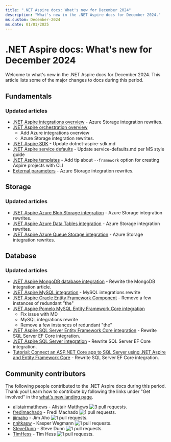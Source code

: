```yaml
---
title: ".NET Aspire docs: What's new for December 2024"
description: "What's new in the .NET Aspire docs for December 2024."
ms.custom: December-2024
ms.date: 01/01/2025
---
```


# .NET Aspire docs: What's new for December 2024

Welcome to what's new in the .NET Aspire docs for December 2024. This article lists some of the major changes to docs during this period.

## Fundamentals

### Updated articles

- [.NET Aspire integrations overview](../fundamentals/integrations-overview.md) - Azure Storage integration rewrites.
- [.NET Aspire orchestration overview](../fundamentals/app-host-overview.md)
  - Add Azure integrations overview
  - Azure Storage integration rewrites.
- [.NET Aspire SDK](../fundamentals/dotnet-aspire-sdk.md) - Update dotnet-aspire-sdk.md
- [.NET Aspire service defaults](../fundamentals/service-defaults.md) - Update service-defaults.md per MS style guide
- [.NET Aspire templates](../fundamentals/aspire-sdk-templates.md) - Add tip about `--framework` option for creating Aspire projects with CLI
- [External parameters](../fundamentals/external-parameters.md) - Azure Storage integration rewrites.

## Storage

### Updated articles

- [.NET Aspire Azure Blob Storage integration](../storage/azure-storage-blobs-integration.md) - Azure Storage integration rewrites.
- [.NET Aspire Azure Data Tables integration](../storage/azure-storage-tables-integration.md) - Azure Storage integration rewrites.
- [.NET Aspire Azure Queue Storage integration](../storage/azure-storage-queues-integration.md) - Azure Storage integration rewrites.

## Database

### Updated articles

- [.NET Aspire MongoDB database integration](../database/mongodb-integration.md) - Rewrite the MongoDB integration article.
- [.NET Aspire MySQL integration](../database/mysql-integration.md) - MySQL integrations rewrite
- [.NET Aspire Oracle Entity Framework Component](../database/oracle-entity-framework-integration.md) - Remove a few instances of redundant "the"
- [.NET Aspire Pomelo MySQL Entity Framework Core integration](../database/mysql-entity-framework-integration.md)
  - Fix issue with MD
  - MySQL integrations rewrite
  - Remove a few instances of redundant "the"
- [.NET Aspire SQL Server Entity Framework Core integration](../database/sql-server-entity-framework-integration.md) - Rewrite SQL Server EF Core integration.
- [.NET Aspire SQL Server integration](../database/sql-server-integration.md) - Rewrite SQL Server EF Core integration.
- [Tutorial: Connect an ASP.NET Core app to SQL Server using .NET Aspire and Entity Framework Core](../database/sql-server-integrations.md) - Rewrite SQL Server EF Core integration.

## Community contributors

The following people contributed to the .NET Aspire docs during this period. Thank you! Learn how to contribute by following the links under "Get involved" in the [what's new landing page](index.yml).

- [alistairmatthews](https://github.com/alistairmatthews) - Alistair Matthews ![3 pull requests.](https://img.shields.io/badge/Merged%20Pull%20Requests-3-green)
- [fredimachado](https://github.com/fredimachado) - Fredi Machado ![1 pull requests.](https://img.shields.io/badge/Merged%20Pull%20Requests-1-green)
- [jiimaho](https://github.com/jiimaho) - Jim Aho ![1 pull requests.](https://img.shields.io/badge/Merged%20Pull%20Requests-1-green)
- [nnitkasw](https://github.com/nnitkasw) - Kasper Wegmann ![1 pull requests.](https://img.shields.io/badge/Merged%20Pull%20Requests-1-green)
- [SteveDunn](https://github.com/SteveDunn) - Steve Dunn ![1 pull requests.](https://img.shields.io/badge/Merged%20Pull%20Requests-1-green)
- [TimHess](https://github.com/TimHess) - Tim Hess ![1 pull requests.](https://img.shields.io/badge/Merged%20Pull%20Requests-1-green)
